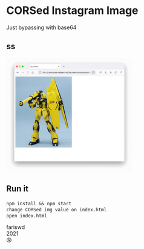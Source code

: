 # CORSed Instagram Image

Just bypassing with base64

## ss

<img src="https://raw.githubusercontent.com/fariswd/corsedimage/main/ss.png" height="300">

## Run it

```
npm install && npm start
change CORSed img value on index.html
open index.html
```

fariswd  
2021  
😰
